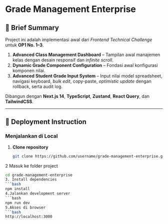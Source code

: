 # Grade Management Enterprise

## 📄 Brief Summary
Project ini adalah implementasi awal dari *Frontend Technical Challenge* untuk **OP1 No. 1–3**.

1. **Advanced Class Management Dashboard** – Tampilan awal manajemen kelas dengan desain responsif dan *infinite scroll*.  
2. **Dynamic Grade Component Configuration** – Fondasi awal konfigurasi komponen nilai.  
3. **Advanced Student Grade Input System** – Input nilai model spreadsheet, navigasi keyboard, *bulk edit*, copy-paste, *optimistic update* dengan rollback, serta audit log.

Dibangun dengan **Next.js 14**, **TypeScript**, **Zustand**, **React Query**, dan **TailwindCSS**.

---

## 🚀 Deployment Instruction

### **Menjalankan di Local**
1. **Clone repository**
   ```bash
   git clone https://github.com/username/grade-management-enterprise.git
2 Masuk ke folder project
```bash
cd grade-management-enterprise
3. Install dependencies
```bash
npm install
4.Jalankan development server
```bash
npm run dev
5.Akses di browser
```bash
http://localhost:3000
